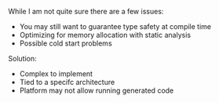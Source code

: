 While I am not quite sure there are a few issues:

- You may still want to guarantee type safety at compile time
- Optimizing for memory allocation with static analysis
- Possible cold start problems

Solution:

- Complex to implement
- Tied to a specifc architecture
- Platform may not allow running generated code
